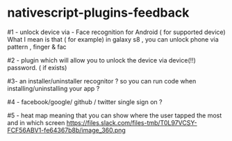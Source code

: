 # nativescript-plugins-feedback


#1 - unlock device via - Face recognition for Android ( for supported device) What I mean is that ( for example) in galaxy s8 , you can unlock phone via pattern , finger & fac


#2 - plugin which will allow you to unlock the device via device(!!) password. ( if exists)

#3- an installer/uninstaller recognitor ? so you can run code when installing/uninstalling your app ?

 
#4 - facebook/google/ github / twitter single sign on ?

#5 -   heat map  meaning that you can show where the user tapped the most and in which screen https://files.slack.com/files-tmb/T0L97VCSY-FCF56ABV1-fe64367b8b/image_360.png
